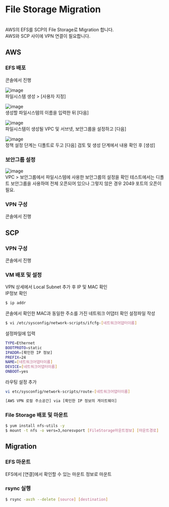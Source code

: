 <h1>File Storage Migration</h1>
</br>
AWS의 EFS를 SCP의 File Storage로 Migration 합니다.</br>
AWS와 SCP 사이에 VPN 연결이 필요합니다.

<h2>AWS</h2>
<h3>EFS 배포</h3>
콘솔에서 진행</br>

![image](https://github.com/scp-cloudacademy/ce-advanced/assets/147478897/5425e115-6b07-424a-8516-179dd4e12387)<br>
파일시스템 생성 > [사용자 지정]

![image](https://github.com/scp-cloudacademy/ce-advanced/assets/147478897/e0d64ea6-cbda-4726-8fb5-23db7eb861ff)<br>
생성할 파일시스템의 이름을 입력한 뒤 [다음]

![image](https://github.com/scp-cloudacademy/ce-advanced/assets/147478897/6edc9b5d-7d67-4cc0-958d-5289ce89fa58)<br>
파일시스템이 생성될 VPC 및 서브넷, 보안그룹을 설정하고 [다음]

![image](https://github.com/scp-cloudacademy/ce-advanced/assets/147478897/649e7f58-83d8-49bc-872d-2f991f6f54c9)<br>
정책 설정 단계는 디폴트로 두고 [다음]
검토 및 생성 단계에서 내용 확인 후 [생성]

<h3>보안그룹 설정</h3>

![image](https://github.com/scp-cloudacademy/ce-advanced/assets/147478897/9750cbe7-a4f6-4f49-a778-ec9551fa4c40)<br>
VPC > 보안그룹에서 파일시스템에 사용한 보안그룹의 설정을 확인
테스트에서는 디폴트 보안그룹을 사용하여 전체 오픈되어 있으나 그렇지 않은 경우 2049 포트의 오픈이 필요.


<h3>VPN 구성</h3>
콘솔에서 진행</br>

<h2>SCP</h2>
<h3>VPN 구성</h3>
콘솔에서 진행</br>

<h3>VM 배포 및 설정</h3>
VPN 상세에서 Local Subnet 추가 후 IP 및 MAC 확인</br>
IP정보 확인

```bash
$ ip addr
```
콘솔에서 확인한 MAC과 동일한 주소를 가진 네트워크 어댑터 확인 설정파일 작성

```bash
$ vi /etc/sysconfig/network-scripts/ifcfg-[네트워크어댑터이름]
```
설정파일에 입력

```bash
TYPE=Ethernet
BOOTPROTO=static
IPADDR=[확인한 IP 정보]
PREFIX=24
NAME=[네트워크어댑터이름]
DEVICE=[네트워크어댑터이름]
ONBOOT=yes
```
라우팅 설정 추가

```bash
vi etc/sysconfig/network-scripts/route-[네트워크어댑터이름]
```

```bash
[AWS VPN 로컬 주소공간] via [확인한 IP 정보의 게이트웨이]
```

<h3>File Storage 배포 및 마운트</h3>

```bash
$ yum install nfs-utils -y
$ mount -t nfs -o vers=3,noresvport [FileStorage마운트정보] [마운트경로]
```

<h2>Migration</h2>
<h3>EFS 마운트</h3>
EFS에서 [연결]에서 확인할 수 있는 마운트 정보로 마운트

<h3>rsync 실행</h3>

```bash
$ rsync -avzh --delete [source] [destination]
```

